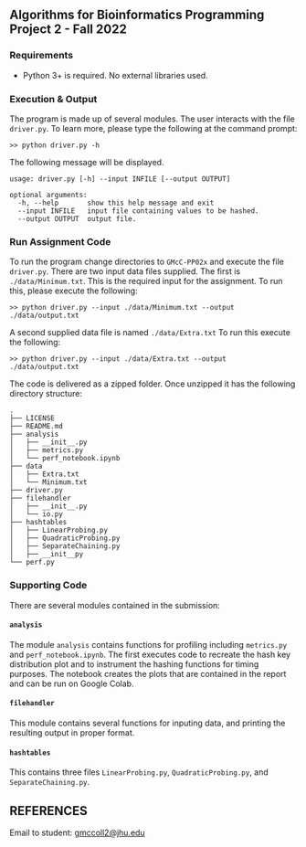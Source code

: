 ## Algorithms for Bioinformatics Programming Project 2 - Fall 2022

### Requirements

  * Python 3+ is required. No external libraries used.

### Execution & Output

The program is made up of several modules. The user interacts with the file `driver.py`. To learn more, please type the following at the command prompt: 

```
>> python driver.py -h
```

The following message will be displayed.

```
usage: driver.py [-h] --input INFILE [--output OUTPUT]

optional arguments:
  -h, --help       show this help message and exit
  --input INFILE   input file containing values to be hashed.
  --output OUTPUT  output file.
```

### Run Assignment Code
To run the program change directories to `GMcC-PP02x` and execute the file `driver.py`. There are two input data files supplied. The first is `./data/Minimum.txt`. This is the required input for the assignment. To run this, please execute the following:

```
>> python driver.py --input ./data/Minimum.txt --output ./data/output.txt
```

A second supplied data file is named `./data/Extra.txt` To run this execute the following:
```
>> python driver.py --input ./data/Extra.txt --output ./data/output.txt
```

The code is delivered as a zipped folder. Once unzipped it has the following directory structure:
```
.
├── LICENSE
├── README.md
├── analysis
│   ├── __init__.py
│   ├── metrics.py
│   └── perf_notebook.ipynb
├── data
│   ├── Extra.txt
│   └── Minimum.txt
├── driver.py
├── filehandler
│   ├── __init__.py
│   └── io.py
├── hashtables
│   ├── LinearProbing.py
│   ├── QuadraticProbing.py
│   ├── SeparateChaining.py
│   ├── __init__py
└── perf.py
```

### Supporting Code

There are several modules contained in the submission:

#### `analysis`
The module `analysis` contains functions for profiling including `metrics.py` and `perf_notebook.ipynb`. The first executes code to recreate the hash key distribution plot and to instrument the hashing functions for timing purposes. The notebook creates the plots that are contained in the report and can be run on Google Colab.

#### `filehandler`
This module contains several functions for inputing data, and printing the resulting output in proper format.

#### `hashtables`
This contains three files `LinearProbing.py`, `QuadraticProbing.py`, and `SeparateChaining.py`.



## REFERENCES

 Email to student: gmccoll2@jhu.edu

 
 